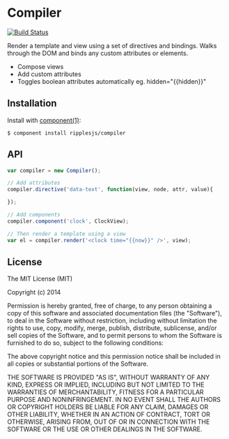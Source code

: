 
# Compiler

[![Build Status](https://travis-ci.org/ripplejs/compiler.png?branch=master)](https://travis-ci.org/ripplejs/compiler)

  Render a template and view using a set of directives and bindings. Walks through the DOM and binds any custom attributes or elements.

  * Compose views
  * Add custom attributes
  * Toggles boolean attributes automatically eg. hidden="{{hidden}}"

## Installation

  Install with [component(1)](http://component.io):

    $ component install ripplesjs/compiler

## API

```js
var compiler = new Compiler();

// Add attributes
compiler.directive('data-text', function(view, node, attr, value){

});

// Add components
compiler.component('clock', ClockView);

// Then render a template using a view
var el = compiler.render('<clock time="{{now}}" />', view);
```

## License

  The MIT License (MIT)

  Copyright (c) 2014 <copyright holders>

  Permission is hereby granted, free of charge, to any person obtaining a copy
  of this software and associated documentation files (the "Software"), to deal
  in the Software without restriction, including without limitation the rights
  to use, copy, modify, merge, publish, distribute, sublicense, and/or sell
  copies of the Software, and to permit persons to whom the Software is
  furnished to do so, subject to the following conditions:

  The above copyright notice and this permission notice shall be included in
  all copies or substantial portions of the Software.

  THE SOFTWARE IS PROVIDED "AS IS", WITHOUT WARRANTY OF ANY KIND, EXPRESS OR
  IMPLIED, INCLUDING BUT NOT LIMITED TO THE WARRANTIES OF MERCHANTABILITY,
  FITNESS FOR A PARTICULAR PURPOSE AND NONINFRINGEMENT. IN NO EVENT SHALL THE
  AUTHORS OR COPYRIGHT HOLDERS BE LIABLE FOR ANY CLAIM, DAMAGES OR OTHER
  LIABILITY, WHETHER IN AN ACTION OF CONTRACT, TORT OR OTHERWISE, ARISING FROM,
  OUT OF OR IN CONNECTION WITH THE SOFTWARE OR THE USE OR OTHER DEALINGS IN
  THE SOFTWARE.
